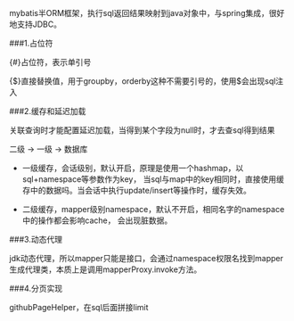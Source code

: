 mybatis半ORM框架，执行sql返回结果映射到java对象中，与spring集成，很好地支持JDBC。

###1.占位符

{#}占位符，表示单引号

{$}直接替换值，用于groupby，orderby这种不需要引号的，使用$会出现sql注入

###2.缓存和延迟加载

关联查询时才能配置延迟加载，当得到某个字段为null时，才去查sql得到结果

二级 -> 一级 -> 数据库
- 一级缓存，会话级别，默认开启，原理是使用一个hashmap，以sql+namespace等参数作为key，
当sql与map中的key相同时，直接使用缓存中的数据吗。当会话中执行update/insert等操作时，缓存失效。
  
- 二级缓存，mapper级别namespace，默认不开启，相同名字的namespace中的操作都会影响cache，
会出现脏数据。
  
###3.动态代理

jdk动态代理，所以mapper只能是接口，会通过namespace权限名找到mapper生成代理类，本质上是调用mapperProxy.invoke方法。

###4.分页实现

githubPageHelper，在sql后面拼接limit

